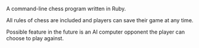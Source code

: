 A command-line chess program written in Ruby.

All rules of chess are included and players can save their game at any time.

Possible feature in the future is an AI computer opponent the player can choose to play against.